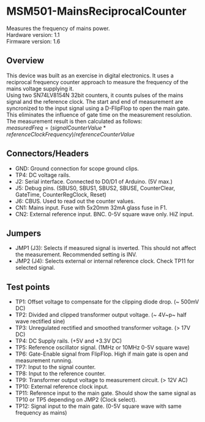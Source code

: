 # MSM501-MainsReciprocalCounter
Measures the frequency of mains power.  
Hardware version: 1.1  
Firmware version: 1.6  
## Overview
This device was built as an exercise in digital electronics. It uses a reciprocal frequency counter approach to measure the frequency of the mains voltage supplying it.   
Using two SN74LV8154N 32bit counters, it counts pulses of the mains signal and the reference clock. The start and end of measurement are syncronized to the input signal using a D-FlipFlop to open the main gate. 
This eliminates the influence of gate time on the measurement resolution.  
The measurement result is then calculated as follows:  
$measuredFreq = (signalCounterValue * referenceClockFrequency) / referenceCounterValue$
## Connectors/Headers
- GND: Ground connection for scope ground clips.
- TP4: DC voltage rails.
- J2: Serial interface. Connected to D0/D1 of Arduino. (5V max.)
- J5: Debug pins. (SBUS0, SBUS1, SBUS2, SBUSE, CounterClear, GateTime, CounterRegClock, Reset)
- J6: CBUS. Used to read out the counter values.
- CN1: Mains input. Fuse with 5x20mm 32mA glass fuse in F1.
- CN2: External reference input. BNC. 0-5V square wave only. HiZ input.
## Jumpers
- JMP1 (J3): Selects if measured signal is inverted. This should not affect the measurement. Recommended setting is INV.
- JMP2 (J4): Selects external or internal reference clock. Check TP11 for selected signal.
## Test points
- TP1: Offset voltage to compensate for the clipping diode drop. (~ 500mV DC)
- TP2: Divided and clipped transformer output voltage. (~ 4V~p~ half wave rectified sine)
- TP3: Unregulated rectified and smoothed transformer voltage. (> 17V DC)
- TP4: DC Supply rails. (+5V and +3.3V DC)
- TP5: Reference oscillator signal. (1MHz or 10MHz 0-5V square wave)
- TP6: Gate-Enable signal from FlipFlop. High if main gate is open and measurement running.
- TP7: Input to the signal counter.
- TP8: Input to the reference counter.
- TP9: Transformer output voltage to measurement circuit. (> 12V AC)
- TP10: External reference clock input.
- TP11: Reference input to the main gate. Should show the same signal as TP10 or TP5 depending on JMP2 (Clock select).
- TP12: Signal input to the main gate. (0-5V square wave with same frequency as mains)
